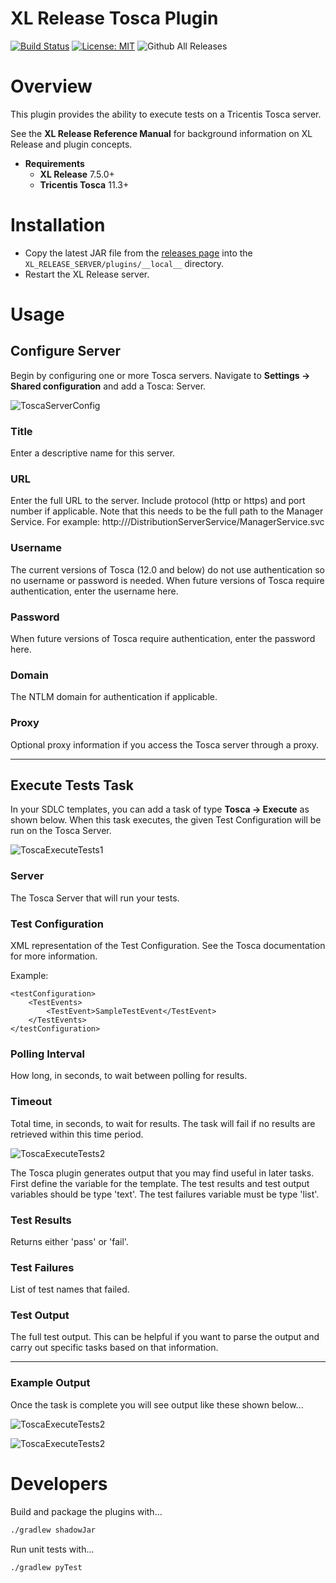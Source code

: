 # XL Release Tosca Plugin

[![Build Status][xlr-tosca-plugin-travis-image]][xlr-tosca-plugin-travis-url]
[![License: MIT][xlr-tosca-plugin-license-image]][xlr-tosca-plugin-license-url]
![Github All Releases][xlr-tosca-plugin-downloads-image]

[xlr-tosca-plugin-travis-image]: https://travis-ci.org/xebialabs-community/xlr-tosca-plugin.svg?branch=master
[xlr-tosca-plugin-travis-url]: https://travis-ci.org/xebialabs-community/xlr-tosca-plugin
[xlr-tosca-plugin-license-image]: https://img.shields.io/badge/License-MIT-yellow.svg
[xlr-tosca-plugin-license-url]: https://opensource.org/licenses/MIT
[xlr-tosca-plugin-downloads-image]: https://img.shields.io/github/downloads/xebialabs-community/xlr-tosca-plugin/total.svg

# Overview #

This plugin provides the ability to execute tests on a Tricentis Tosca server.

See the **XL Release Reference Manual** for background information on XL Release and plugin concepts.

* **Requirements**
  * **XL Release** 7.5.0+
  * **Tricentis Tosca** 11.3+

# Installation #

* Copy the latest JAR file from the [releases page](https://github.com/xebialabs-community/xlr-tosca-plugin-v2/releases) into the `XL_RELEASE_SERVER/plugins/__local__` directory.
* Restart the XL Release server.

# Usage #

## Configure Server ##

Begin by configuring one or more Tosca servers.  Navigate to **Settings -> Shared configuration** and add a Tosca: Server.

![ToscaServerConfig](images/tosca-server-config.png)



### Title ###

Enter a descriptive name for this server.

### URL ###

Enter the full URL to the server.  Include protocol (http or https) and port number if applicable.  Note that this needs to be the full path to the Manager Service.  For example: http://<server>/DistributionServerService/ManagerService.svc

### Username ###

The current versions of Tosca (12.0 and below) do not use authentication so no username or password is needed.  When future versions of Tosca require authentication, enter the username here.

### Password ###

When future versions of Tosca require authentication, enter the password here.

### Domain ###

The NTLM domain for authentication if applicable.

### Proxy ###

Optional proxy information if you access the Tosca server through a proxy.

---

## Execute Tests Task ##

In your SDLC templates, you can add a task of type **Tosca -> Execute** as shown below.  When this task executes, the given Test Configuration will be run on the Tosca Server.

![ToscaExecuteTests1](images/tosca-execute-1.png)

### Server ###

The Tosca Server that will run your tests.  

### Test Configuration ###

XML representation of the Test Configuration.  See the Tosca documentation for more information.

Example:

```<?xml version="1.0" encoding="utf-16" ?>
<testConfiguration>
    <TestEvents>
        <TestEvent>SampleTestEvent</TestEvent>
    </TestEvents>
</testConfiguration>
```

### Polling Interval ###

How long, in seconds, to wait between polling for results.

### Timeout ###

Total time, in seconds, to wait for results.  The task will fail if no results are retrieved within this time period.

![ToscaExecuteTests2](images/tosca-execute-2.png)

The Tosca plugin generates output that you may find useful in later tasks.  First define the variable for the template.  The test results and test output variables should be type 'text'.  The test failures variable must be type 'list'.

### Test Results ###

Returns either 'pass' or 'fail'.

### Test Failures ###

List of test names that failed.

### Test Output ###

The full test output.  This can be helpful if you want to parse the output and carry out specific tasks based on that information.

---

### Example Output ###

Once the task is complete you will see output like these shown below...

![ToscaExecuteTests2](images/tosca-execute-success.png)

![ToscaExecuteTests2](images/tosca-execute-failure.png)

# Developers #

Build and package the plugins with...

```bash
./gradlew shadowJar
```

Run unit tests with...

```bash
./gradlew pyTest
```